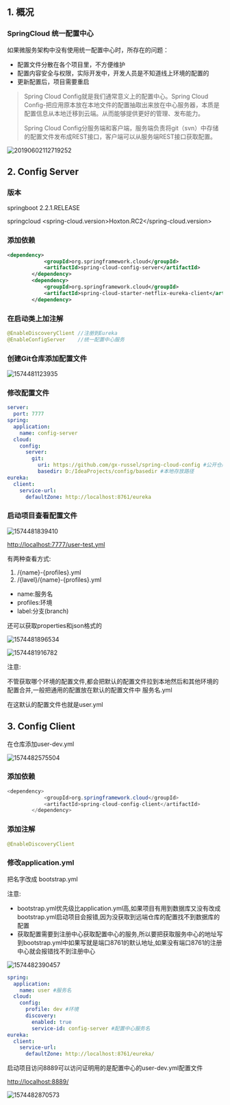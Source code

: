 

## 1. 概况

### SpringCloud 统一配置中心

如果微服务架构中没有使用统一配置中心时，所存在的问题： 

- 配置文件分散在各个项目里，不方便维护 
- 配置内容安全与权限，实际开发中，开发人员是不知道线上环境的配置的 
- 更新配置后，项目需要重启 

>  Spring Cloud Config就是我们通常意义上的配置中心。Spring Cloud Config-把应用原本放在本地文件的配置抽取出来放在中心服务器，本质是配置信息从本地迁移到云端。从而能够提供更好的管理、发布能力。         
>
> Spring Cloud Config分服务端和客户端，服务端负责将git（svn）中存储的配置文件发布成REST接口，客户端可以从服务端REST接口获取配置。 



![20190602112719252](assets/20190602112719252.png)

## 2. Config Server

### 版本 

springboot <version>2.2.1.RELEASE</version>

springcloud <spring-cloud.version>Hoxton.RC2</spring-cloud.version>

### 添加依赖

```xml
<dependency>
            <groupId>org.springframework.cloud</groupId>
            <artifactId>spring-cloud-config-server</artifactId>
        </dependency>
        <dependency>
            <groupId>org.springframework.cloud</groupId>
            <artifactId>spring-cloud-starter-netflix-eureka-client</artifactId>
        </dependency>
```



### 在启动类上加注解

```java 
@EnableDiscoveryClient //注册到Eureka
@EnableConfigServer    //统一配置中心服务
```



### 创建Git仓库添加配置文件

![1574481123935](assets/1574481123935.png)



### 修改配置文件

```yaml
server:
  port: 7777
spring:
  application:
    name: config-server
  cloud:
    config:
      server:
        git:
          uri: https://github.com/gx-russel/spring-cloud-config #公开仓库的可以不写账号密码
          basedir: D:/IdeaProjects/config/basedir #本地存放路径 
eureka:
  client:
    service-url:
      defaultZone: http://localhost:8761/eureka

```


### 启动项目查看配置文件



![1574481839410](assets/1574481839410.png)

<http://localhost:7777/user-test.yml> 

有两种查看方式: 

1. /{name}-{profiles}.yml
2. /{lavel}/{name}-{profiles}.yml

- name:服务名
- profiles:环境
- label:分支(branch)



还可以获取properties和json格式的

![1574481896534](assets/1574481896534.png)

![1574481916782](assets/1574481916782.png)

注意:

不管获取哪个环境的配置文件,都会把默认的配置文件拉到本地然后和其他环境的配置合并,一般把通用的配置放在默认的配置文件中 服务名.yml

在这默认的配置文件也就是user.yml

## 3. Config Client

在仓库添加user-dev.yml

![1574482575504](assets/1574482575504.png)


### 添加依赖

```java
<dependency>
            <groupId>org.springframework.cloud</groupId>
            <artifactId>spring-cloud-config-client</artifactId>
        </dependency>
```

### 添加注解

```java
@EnableDiscoveryClient
```



### 修改application.yml

把名字改成 bootstrap.yml 

注意:

- bootstrap.yml优先级比application.yml高,如果项目有用到数据库又没有改成bootstrap.yml启动项目会报错,因为没获取到远端仓库的配置找不到数据库的配置
- 获取配置需要到注册中心获取配置中心的服务,所以要把获取服务中心的地址写到bootstrap.yml中如果写就是端口8761的默认地址,如果没有端口8761的注册中心就会报错找不到注册中心



![1574482390457](assets/1574482813373.png)

```yaml
spring:
  application:
    name: user #服务名
  cloud:
    config:
      profile: dev #环境
      discovery:
        enabled: true
        service-id: config-server #配置中心服务名
eureka:
  client:
    service-url:
      defaultZone: http://localhost:8761/eureka/

```

启动项目访问8889可以访问证明用的是配置中心的user-dev.yml配置文件

<http://localhost:8889/> 

![1574482870573](assets/1574482870573.png)





